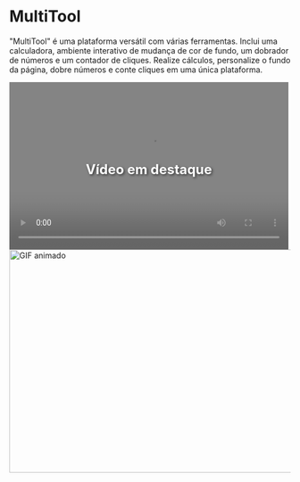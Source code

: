 # MultiTool
"MultiTool" é uma plataforma versátil com várias ferramentas. Inclui uma calculadora, ambiente interativo de mudança de cor de fundo, um dobrador de números e um contador de cliques. Realize cálculos, personalize o fundo da página, dobre números e conte cliques em uma única plataforma.


<div style="position: relative; width: 500px; height: 300px;">
  <video style="position: absolute; top: 0; left: 0; width: 100%; height: 100%; filter: opacity(0.6);" autoplay loop>
    <source src="video.mp4" type="video/mp4">
    Seu navegador não suporta a reprodução de vídeos HTML5.
  </video>
  <div style="position: absolute; top: 0; left: 0; width: 100%; height: 100%; display: flex; align-items: center; justify-content: center;">
    <h2 style="color: #fff; font-size: 24px; font-weight: bold; text-shadow: 2px 2px 4px rgba(0, 0, 0, 0.6);">Vídeo em destaque</h2>
  </div>
</div>



<img src="https://media.giphy.com/media/v1.Y2lkPTc5MGI3NjExMTVjNjRjYWNkY2E4NTBmNWNiNTc3MTc4YWI0NGM4MGRjMjc0NzczMSZlcD12MV9pbnRlcm5hbF9naWZzX2dpZklkJmN0PWc/Sqf5EWqRoQ0SOYfyZ7/giphy.gif" alt="GIF animado" width="600" height="400">

